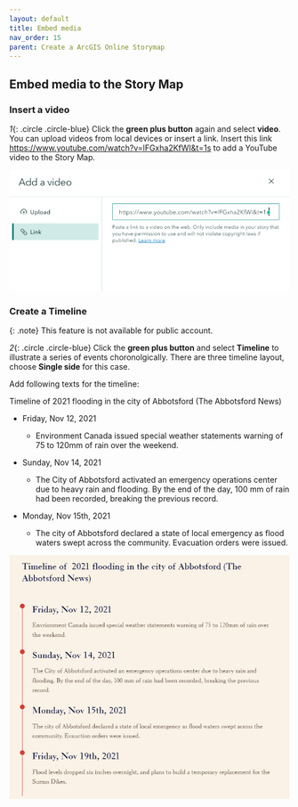 ```yaml
---
layout: default
title: Embed media
nav_order: 15
parent: Create a ArcGIS Online Storymap
---
```

## Embed media to the Story Map


### Insert a video

*1*{: .circle .circle-blue} Click the **green plus button** again and select **video**. You can upload videos from local devices or insert a link. Insert this link <https://www.youtube.com/watch?v=lFGxha2KfWI&t=1s> to add a YouTube video to the Story Map.

![click_on_ribbon](images/story6.png)

### Create a Timeline

{: .note}
This feature is not available for public account.


*2*{: .circle .circle-blue} Click the **green plus button** and select **Timeline** to illustrate a series of events choronolgically. There are three timeline layout, choose **Single side** for this case.

Add following texts for the timeline:

Timeline of  2021 flooding in the city of Abbotsford (The Abbotsford News)

- Friday, Nov 12, 2021
    - Environment Canada issued special weather statements warning of 75 to 120mm of rain over the weekend.
    
- Sunday, Nov 14, 2021
    - The City of Abbotsford activated an emergency operations center due to heavy rain and flooding. By the end of the day, 100 mm of rain had been recorded, breaking the previous record.
- Monday, Nov 15th, 2021
    - The city of Abbotsford declared a state of local emergency as flood waters swept across the community. Evacuation orders were issued.

![click_on_ribbon](images/story7.png)

